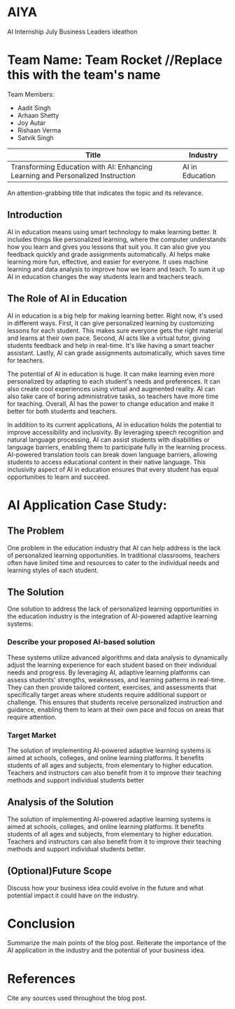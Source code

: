 # AIYA
AI Internship July Business Leaders ideathon

# Team Name: Team Rocket //Replace this with the team's name

Team Members:
- Aadit Singh
- Arhaan Shetty
- Joy Autar
- Rishaan Verma
- Satvik Singh

| Title | Industry |
|-------|----------|
| Transforming Education with AI: Enhancing Learning and Personalized Instruction | AI in Education |

An attention-grabbing title that indicates the topic and its relevance.

## Introduction

AI in education means using smart technology to make learning better. It includes things like personalized learning, where the computer understands how you learn and gives you lessons that suit you. It can also give you feedback quickly and grade assignments automatically. AI helps make learning more fun, effective, and easier for everyone. It uses machine learning and data analysis to improve how we learn and teach. To sum it up AI in education changes the way students learn and teachers teach.

## The Role of AI in Education

AI in education is a big help for making learning better. Right now, it's used in different ways. First, it can give personalized learning by customizing lessons for each student. This makes sure everyone gets the right material and learns at their own pace. Second, AI acts like a virtual tutor, giving students feedback and help in real-time. It's like having a smart teacher assistant. Lastly, AI can grade assignments automatically, which saves time for teachers.

The potential of AI in education is huge. It can make learning even more personalized by adapting to each student's needs and preferences. It can also create cool experiences using virtual and augmented reality. AI can also take care of boring administrative tasks, so teachers have more time for teaching. Overall, AI has the power to change education and make it better for both students and teachers.

In addition to its current applications, AI in education holds the potential to improve accessibility and inclusivity. By leveraging speech recognition and natural language processing, AI can assist students with disabilities or language barriers, enabling them to participate fully in the learning process. AI-powered translation tools can break down language barriers, allowing students to access educational content in their native language. This inclusivity aspect of AI in education ensures that every student has equal opportunities to learn and succeed.

# AI Application Case Study:

## The Problem

One problem in the education industry that AI can help address is the lack of personalized learning opportunities. In traditional classrooms, teachers often have limited time and resources to cater to the individual needs and learning styles of each student.

## The Solution

One solution to address the lack of personalized learning opportunities in the education industry is the integration of AI-powered adaptive learning systems. 

### Describe your proposed AI-based solution

These systems utilize advanced algorithms and data analysis to dynamically adjust the learning experience for each student based on their individual needs and progress. By leveraging AI, adaptive learning platforms can assess students' strengths, weaknesses, and learning patterns in real-time. They can then provide tailored content, exercises, and assessments that specifically target areas where students require additional support or challenge. This ensures that students receive personalized instruction and guidance, enabling them to learn at their own pace and focus on areas that require attention.

### Target Market

The solution of implementing AI-powered adaptive learning systems is aimed at schools, colleges, and online learning platforms. It benefits students of all ages and subjects, from elementary to higher education. Teachers and instructors can also benefit from it to improve their teaching methods and support individual students better

## Analysis of the Solution


The solution of implementing AI-powered adaptive learning systems is aimed at schools, colleges, and online learning platforms. It benefits students of all ages and subjects, from elementary to higher education. Teachers and instructors can also benefit from it to improve their teaching methods and support individual students better.

## (Optional)Future Scope

Discuss how your business idea could evolve in the future and what potential impact it could have on the industry.

# Conclusion

Summarize the main points of the blog post. Reiterate the importance of the AI application in the industry and the potential of your business idea.

# References

Cite any sources used throughout the blog post.
